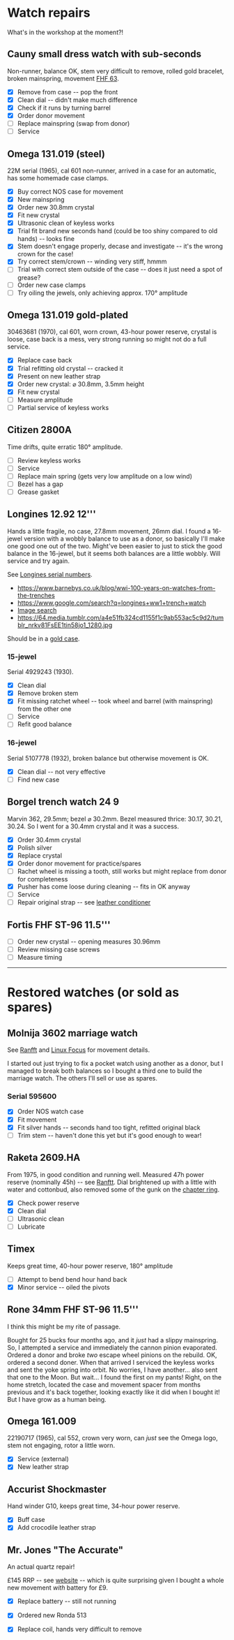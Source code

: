 # Watch repairs
What's in the workshop at the moment?!

## Cauny small dress watch with sub-seconds
Non-runner, balance OK, stem very difficult to remove, rolled gold bracelet, broken mainspring, movement [FHF 63](http://www.ranfft.de/cgi-bin/bidfun-db.cgi?10&ranfft&0&2uswk&FHF_63).

- [x] Remove from case -- pop the front
- [x] Clean dial -- didn't make much difference
- [x] Check if it runs by turning barrel
- [x] Order donor movement
- [ ] Replace mainspring (swap from donor)
- [ ] Service

## Omega 131.019 (steel)
22M serial (1965), cal 601 non-runner, arrived in a case for an automatic, has
some homemade case clamps.

- [x] Buy correct NOS case for movement
- [x] New mainspring  
- [x] Order new 30.8mm crystal
- [x] Fit new crystal
- [x] Ultrasonic clean of keyless works
- [x] Trial fit brand new seconds hand (could be too shiny compared to old hands) -- looks fine
- [x] Stem doesn't engage properly, decase and investigate -- it's the wrong crown for the case!
- [x] Try correct stem/crown -- winding very stiff, hmmm
- [ ] Trial with correct stem outside of the case -- does it just need a spot of grease?
- [ ] Order new case clamps
- [ ] Try oiling the jewels, only achieving approx. 170&deg; amplitude

## Omega 131.019 gold-plated
30463681 (1970), cal 601, worn crown, 43-hour power reserve, crystal is loose,
case back is a mess, very strong running so might not do a full service.

- [x] Replace case back
- [x] Trial refitting old crystal -- cracked it
- [x] Present on new leather strap
- [x] Order new crystal: &#x2300; 30.8mm, 3.5mm height
- [x] Fit new crystal
- [ ] Measure amplitude 
- [ ] Partial service of keyless works

## Citizen 2800A
Time drifts, quite erratic 180&deg; amplitude.

- [ ] Review keyless works
- [ ] Service
- [ ] Replace main spring (gets very low amplitude on a low wind)
- [ ] Bezel has a gap
- [ ] Grease gasket

## Longines 12.92 12'''
Hands a little fragile, no case, 27.8mm movement, 26mm dial. I found a 16-jewel
version with a wobbly balance to use as a donor, so basically I'll make one
good one out of the two. Might've been easier to just to stick the good balance
in the 16-jewel, but it seems both balances are a little wobbly. Will service
and try again.

See [Longines serial numbers](https://millenarywatches.com/longines-serial-number/).

- https://www.barnebys.co.uk/blog/wwi-100-years-on-watches-from-the-trenches
- https://www.google.com/search?q=longines+ww1+trench+watch
- [Image search](https://www.google.com/imgres?imgurl=https%3A%2F%2Fimages.prismic.io%2Fbarnebys%2F01d6a1a5f39dfc6857dd460f7755d6b28bd1be08_longines-heritage-military-original-1918-trench-watch.jpg%3Fw%3D900%26auto%3Dformat%252Ccompress%26cs%3Dtinysrgb&imgrefurl=https%3A%2F%2Fwww.barnebys.co.uk%2Fblog%2Fwwi-100-years-on-watches-from-the-trenches&tbnid=lw_elLi2nAtsJM&vet=12ahUKEwjy9JzSzML8AhU-U6QEHQzABQEQMygFegUIARD7Ag..i&docid=RwYiaDfqZKk3LM&w=900&h=882&q=longines%20ww1%20trench%20watch&client=ubuntu&ved=2ahUKEwjy9JzSzML8AhU-U6QEHQzABQEQMygFegUIARD7Ag)
- https://64.media.tumblr.com/a4e51fb324cd1155f1c9ab553ac5c9d2/tumblr_nrkv81FsEE1tin58jo1_1280.jpg

Should be in a [gold
case](https://www.vintage-wristwatches.co.uk/watches-catalogue/archived-watches/longines-watch-archive/1930-9ct-gold-cushion-vintage-longines-watch-retailed-by-j-w-benson-4359/).

### 15-jewel
Serial 4929243 (1930).

- [x] Clean dial
- [x] Remove broken stem
- [x] Fit missing ratchet wheel -- took wheel and barrel (with mainspring) from the other one
- [ ] Service
- [ ] Refit good balance

### 16-jewel
Serial 5107778 (1932), broken balance but otherwise movement is OK.

- [x] Clean dial -- not very effective
- [ ] Find new case

## Borgel trench watch 24 9
Marvin 362, 29.5mm; bezel &#x2300; 30.2mm. Bezel measured thrice: 30.17, 30.21,
30.24. So I went for a 30.4mm crystal and it was a success.

- [x] Order 30.4mm crystal
- [x] Polish silver
- [x] Replace crystal
- [x] Order donor movement for practice/spares
- [ ] Rachet wheel is missing a tooth, still works but might replace from donor for completeness
- [x] Pusher has come loose during cleaning -- fits in OK anyway
- [ ] Service
- [ ] Repair original strap -- see [leather conditioner](https://www.watchobsession.co.uk/blogs/watchobsession-blog/how-to-care-for-leather-watch-strap)

## Fortis FHF ST-96 11.5'''
- [ ] Order new crystal -- opening measures 30.96mm
- [ ] Review missing case screws
- [ ] Measure timing

---

# Restored watches (or sold as spares)

## Molnija 3602 marriage watch
See
[Ranfft](http://www.ranfft.de/cgi-bin/bidfun-db.cgi?10&ranfft&2&2uswk&Molnia_3602)
and [Linux Focus](http://cgi.linuxfocus.org/~guido/molnija-pocket-watch/) for
movement details.

I started out just trying to fix a pocket watch using another as a donor, but I
managed to break both balances so I bought a third one to build the marriage
watch. The others I'll sell or use as spares.

### Serial 595600
- [x] Order NOS watch case
- [x] Fit movement
- [x] Fit silver hands -- seconds hand too tight, refitted original black
- [ ] Trim stem -- haven't done this yet but it's good enough to wear!

<!--
- [ ] Order broach for 0.24mm seconds hand spindle -- how much larger? Like [this](https://www.hswalsh.com/product/broach-set-12-%C3%B8020mm-%C3%B8080mm-bergeon-1896-f-cutting-broaches-hb1896f)?
- [ ] Fit correct silver seconds hand
-->

<!--
### Serial 998652
Awesome forest scene case, broken fourth wheel.

- [x] Measure bezel: 42.6mm 
- [x] Replace fourth wheel
- [x] Fit ratchet wheel screw
- [x] Order new 42.8mm crystal (next largest I could find)
- [ ] Fit new crystal -- crystal press not large enough!
- [ ] Fit working balance
- [ ] New hands
- [ ] New dial

### Serial 594243
Broken balance, good hands, case much newer but not as nice as the wolf one, full hunter, pallet bridge has crazy big screws in it, ran overnight after swapping in a good balance (but only in dial down position).

- [x] Reseat click
- [ ] Find correct pallet fork bridge screws
-->

## Raketa 2609.HA
From 1975, in good condition and running well. Measured 47h power reserve (nominally 45h) -- see [Ranftt](http://www.ranfft.de/cgi-bin/bidfun-db.cgi?10&ranfft&2&2uswk&Raketa_2609_HA). Dial brightened up with a little with water and cottonbud, also removed some of the gunk on the [chapter ring](https://www.watch-wiki.net/doku.php?id=chapter_ring).

- [x] Check power reserve
- [x] Clean dial
- [ ] Ultrasonic clean
- [ ] Lubricate

## Timex
Keeps great time, 40-hour power reserve, 180&deg; amplitude

- [ ] Attempt to bend bend hour hand back
- [x] Minor service -- oiled the pivots

## Rone 34mm FHF ST-96 11.5'''
I think this might be my rite of passage.

Bought for 25 bucks four months ago, and it _just_ had a slippy mainspring. So,
I attempted a service and immediately the cannon pinion evaporated. Ordered a
donor and broke _two_ escape wheel pinions on the rebuild. OK, ordered a second
doner. When that arrived I serviced the keyless works and sent the yoke spring
into orbit. No worries, I have another... also sent that one to the Moon. But
wait... I found the first on my pants! Right, on the home stretch, located the
case and movement spacer from months previous and it's back together, looking
exactly like it did when I bought it! But I have grow as a human being.

## Omega 161.009
22190717 (1965), cal 552, crown very worn, can _just_ see the Omega logo, stem
not engaging, rotor a little worn.

- [x] Service (external)
- [x] New leather strap

## Accurist Shockmaster
Hand winder G10, keeps great time, 34-hour power reserve.

- [x] Buff case
- [x] Add crocodile leather strap

## Mr. Jones "The Accurate"
An actual quartz repair!

£145 RRP -- see [website](https://mrjoneswatches.com/products/the-accurate) --
which is quite surprising given I bought a whole new movement _with_ battery
for £9.

- [x] Replace battery -- still not running
- [x] Ordered new Ronda 513
- [x] Replace coil, hands very difficult to remove

